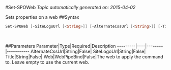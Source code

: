 #Set-SPOWeb
*Topic automatically generated on: 2015-04-02*

Sets properties on a web
##Syntax
```powershell
Set-SPOWeb [-SiteLogoUrl [<String>]] [-AlternateCssUrl [<String>]] [-Title [<String>]] [-Web [<WebPipeBind>]]
```
&nbsp;

##Parameters
Parameter|Type|Required|Description
---------|----|--------|-----------
AlternateCssUrl|String|False|
SiteLogoUrl|String|False|
Title|String|False|
Web|WebPipeBind|False|The web to apply the command to. Leave empty to use the current web.
